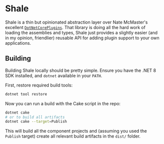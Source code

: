 # Shale

Shale is a thin but opinionated abstraction layer over Nate McMaster's excellent [`DotNetCorePlugins`](https://github.com/natemcmaster/DotNetCorePlugins). That library is doing all the hard work of loading the assemblies and types, Shale just provides a slightly easier (and in my opinion, friendlier) reusable API for adding plugin support to your own applications.

## Building

Building Shale locally should be pretty simple. Ensure you have the .NET 8 SDK installed, and `dotnet` available in 
your `PATH`. 

First, restore required build tools:

```bash
dotnet tool restore
```

Now you can run a build with the Cake script in the repo:

```bash
dotnet cake
# or to build all artifacts
dotnet cake --target=Publish
```

This will build all the component projects and (assuming you used the `Publish` target) create all relevant build artifacts in the `dist/` folder.